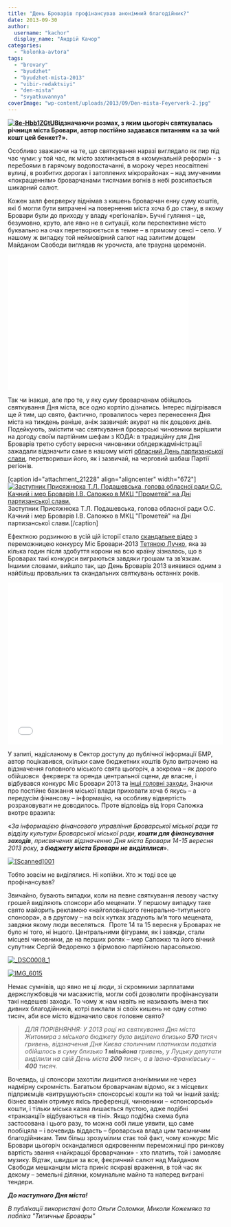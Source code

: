 ```yaml
---
title: "День Броварів профінансував анонімний благодійник?"
date: 2013-09-30
author: 
  username: "kachor"
  display_name: "Андрій Качор"
categories: 
  - "kolonka-avtora"
tags: 
  - "brovary"
  - "byudzhet"
  - "byudzhet-mista-2013"
  - "vibir-redaktsiyi"
  - "den-mista"
  - "svyatkuvannya"
coverImage: "wp-content/uploads/2013/09/Den-mista-Feyerverk-2.jpg"
---
```


**[![8e-Hbb1ZGtU](https://mpz.brovary.org/wp-content/uploads/2013/09/8e-Hbb1ZGtU.jpg)](https://mpz.brovary.org/wp-content/uploads/2013/09/8e-Hbb1ZGtU.jpg)Відзначаючи розмах, з яким цьогоріч святкувалась річниця міста Бровари, автор постійно задавався питанням «а за чий кошт цей бенкет?».**

Особливо зважаючи на те, що святкування наразі виглядало як пир під час чуми: у той час, як місто захлинається в «комунальній реформі» - з перебоями в гарячому водопостачанні, в мороку через неосвітлені вулиці, в розбитих дорогах і затоплених мікрорайонах – над змученими «покращенням» броварчанами тисячами вогнів в небі розсипається шикарний салют.  

Кожен залп феєрверку віднімав з кишень броварчан енну суму коштів, які б могли бути витрачені на повернення міста хоча б до стану, в якому Бровари були до приходу у владу «регіоналів». Бучні гуляння – це, безумовно, круто, але явно не в ситуації, коли перспективне місто буквально на очах перетворюється в темне – в прямому сенсі – село. У нашому ж випадку той неймовірний салют над залитим дощем Майданом Свободи виглядав як урочиста, але траурна церемонія.

<iframe src="//www.youtube.com/embed/DH9kizTNQ10" height="315" width="420" allowfullscreen frameborder="0"></iframe>

Так чи інакше, але про те, у яку суму броварчанам обійшлось святкування Дня міста, все одно кортіло дізнатись. Інтерес підігрівався ще й тим, що свято, фактично, провалилось через перенесення Дня міста на тиждень раніше, аніж зазвичай: акурат на пік дощових днів. Подейкують, змістити час святкування броварські чиновники вирішили на догоду своїм партійним шефам з КОДА: в традиційну для Дня Броварів третю суботу вересня чиновники облдержадміністрації зажадали відзначити саме в нашому місті [обласний День партизанської слави](http://tarashcha-rda.gov.ua/news/v_den_partizanskoji_slavi_kijivshhina_perejnjala_vseukrajinsku_estafetu_pam_jati/2013-09-23-526), перетворивши його, як і зазвичай, на черговий шабаш Партії регіонів.

\[caption id="attachment\_21228" align="aligncenter" width="672"\][![Заступник Присяжнюка Т.Л. Подашевська, голова обласної ради О.С. Качний і мер Броварів І.В. Сапожко в МКЦ "Прометей" на Дні партизанської слави.](https://mpz.brovary.org/wp-content/uploads/2013/09/995999_664501573562251_785085341_n.jpg)](https://mpz.brovary.org/wp-content/uploads/2013/09/995999_664501573562251_785085341_n.jpg) Заступник Присяжнюка Т.Л. Подашевська, голова обласної ради О.С. Качний і мер Броварів І.В. Сапожко в МКЦ "Прометей" на Дні партизанської слави.\[/caption\]

Ефектною родзинкою в усій цій історії стало [скандальне відео](https://mpz.brovary.org/sapozhko-milyarder-potoki-pravdi-vid-mis-brovari-2013/) з переможницею конкурсу Міс Бровари-2013 [Тетяною Лучко](http://vk.com/id143522854), яка за кілька годин після здобуття корони на всю країну зізналась, що в Броварах такі конкурси виграються завдяки грошам та зв’язкам. Іншими словами, вийшло так, що День Броварів 2013 виявився одним з найбільш провальних та скандальних святкувань останніх років.

<iframe src="//player.vimeo.com/video/75378880" height="375" width="500" allowfullscreen frameborder="0"></iframe>

У запиті, надісланому в Сектор доступу до публічної інформації БМР, автор поцікавився, скільки саме бюджетних коштів було витрачено на відзначення головного міського свята цьогоріч, а зокрема – як дорого обійшовся  феєрверк та оренда центральної сцени, де власне, і відбувався конкурс Міс Бровари 2013 та [інші головні заходи.](https://mpz.brovary.org/den-mista-u-brovarah-vidkrittya-parku-parad-istoriyi-u-tantsi-festival-piva-ta-aviamodelne-shou/) Знаючи про постійне бажання міської влади приховати хоча б якусь – а передусім фінансову – інформацію, на особливу відвертість розраховувати не доводилось. Проте відповідь від Ігоря Сапожка вкотре вразила:

«_За інформацією фінансового управління Броварської міської ради та відділу культури Броварської міської ради, **кошти для фінансування заходів**_, _присвячених відзначенню Дня міста Бровари 14-15 вересня 2013 року, **з бюджету міста Бровари не виділялися**_».

[![[Scanned]001](https://mpz.brovary.org/wp-content/uploads/2013/09/Scanned001.jpg)](https://mpz.brovary.org/wp-content/uploads/2013/09/Scanned001.jpg)

Тобто зовсім не виділялися. Ні копійки. Хто ж тоді все це профінансував?

Звичайно, бувають випадки, коли на певне святкування левову частку грошей виділяють спонсори або меценати. У першому випадку таке свято майорить рекламою «найголовнішого генерально-титульного спонсора», а в другому – на всіх кутках згадують ім’я того мецената, завдяки якому люди веселяться.  Проте 14 та 15 вересня у Броварах не було ні того, ні іншого. Центральними фігурами, як і завжди, стали місцеві чиновники, де на перших ролях – мер Сапожко та його вічний супутник Сергій Федоренко з фірмовою партійною парасолькою.

[![_DSC0008_1](https://mpz.brovary.org/wp-content/uploads/2013/09/DSC0008_1.jpg)](https://mpz.brovary.org/wp-content/uploads/2013/09/DSC0008_1.jpg)

[![IMG_6015](https://mpz.brovary.org/wp-content/uploads/2013/09/IMG_6015.jpg)](https://mpz.brovary.org/wp-content/uploads/2013/09/IMG_6015.jpg)

Немає сумнівів, що явно не ці люди, зі скромними зарплатами держслужбовців чи масажистів, могли собі дозволити профінансувати такі недешеві заходи. То чому ж нам навіть не називають імена тих дивних благодійників, котрі виклали зі своїх кишень не одну сотню тисяч, аби все місто відзначило своє головне свято?

> _ДЛЯ ПОРІВНЯННЯ: У 2013 році на святкування Дня міста Житомира з міського бюджету було виділено близько **570** тисяч гривень, відзначення Дня Києва столичним платникам податків обійшлось в суму близько **1 мільйона** гривень, у Луцьку депутати виділили на свій День міста **200** тисяч, а в Івано-Франківську – **400** тисяч._

Вочевидь, ці спонсори захотіли лишитися анонімними не через надмірну скромність. Багатьом броварчанам відомо, як з місцевих підприємців «витрушуються» спонсорські кошти на той чи інший захід: бізнес взамін отримує якісь преференції, чиновники – «спонсорські» кошти, і тільки міська казна лишається пустою, адже подібні «транзакції» відбуваються «в тіні». Якщо подібна схема була застосована і цього разу, то можна собі лише уявити, що саме пообіцяла – і вочевидь віддасть – броварська влада цим таємничим благодійникам. Тим більш зрозумілим стає той факт, чому конкурс Міс Бровари цьогоріч оскандалився одкровенням переможниці про ринкову вартість звання «найкращої броварчанки» - хто платить, той і замовляє музику. Відтак, швидше за все, феєричний салют над Майданом Свободи мешканцям міста приніс яскраві враження, в той час як декому – земельні ділянки, комунальне майно та наперед виграні тендери.

**_До наступного Дня міста!_**

_В публікації використані фото Ольги Соломки, Миколи Кожемяка та пабліка "Типичные Бровары"_
